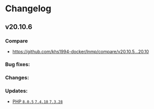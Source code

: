 # Changelog

## v20.10.6

### Compare

* https://github.com/khs1994-docker/lnmp/compare/v20.10.5...20.10

### Bug fixes:

### Changes:

### Updates:

* [PHP `8.0.5` `7.4.18` `7.3.28`](https://www.php.net/ChangeLog-8.php#8.0.5)
